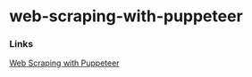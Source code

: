 # web-scraping-with-puppeteer

### Links

[Web Scraping with Puppeteer](https://blog.bitsrc.io/web-scraping-with-puppeteer-e73e5fee7474)
